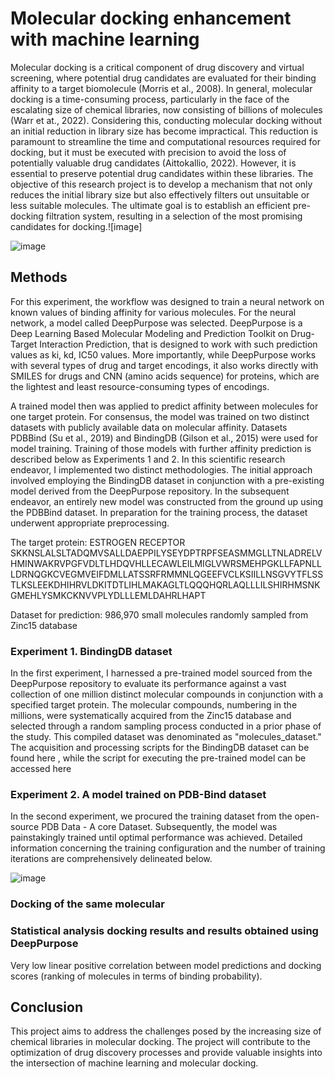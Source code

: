 # Molecular docking enhancement with machine learning 
Molecular docking is a critical component of drug discovery and virtual screening, where potential drug candidates are evaluated for their binding affinity to a target biomolecule (Morris et al., 2008). In general, molecular docking is a time-consuming process, particularly in the face of the escalating size of chemical libraries, now consisting of billions of molecules (Warr et at., 2022). Considering this, conducting molecular docking without an initial reduction in library size has become impractical. This reduction is paramount to streamline the time and computational resources required for docking, but it must be executed with precision to avoid the loss of potentially valuable drug candidates (Aittokallio, 2022). However, it is essential to preserve potential drug candidates within these libraries. The objective of this research project is to develop a mechanism that not only reduces the initial library size but also effectively filters out unsuitable or less suitable molecules. The ultimate goal is to establish an efficient pre-docking filtration system, resulting in a selection of the most promising candidates for docking.![image]

![image](https://github.com/emanskaia/CPSC545_final_project/assets/139388597/296486a9-4cde-4116-91a5-ddfe881b20c1)


## Methods

For this experiment, the workflow was designed to train a neural network on known values of binding affinity for various molecules. For the neural network, a model called DeepPurpose was selected. DeepPurpose is a Deep Learning Based Molecular Modeling and Prediction Toolkit on Drug-Target Interaction Prediction, that is designed to work with such prediction values as ki, kd, IC50 values. More importantly, while DeepPurpose works with several types of drug and target encodings, it also works directly with SMILES for drugs and CNN (amino acids sequence) for proteins, which are the lightest and least resource-consuming types of encodings.

A trained model then was applied to predict affinity between molecules for one target protein. For consensus, the model was trained on two distinct datasets with publicly available data on molecular affinity. Datasets PDBBind (Su et al., 2019) and BindingDB (Gilson et al., 2015) were used for model training. Training of those models with further affinity prediction is described below as Experiments 1 and 2. In this scientific research endeavor, I implemented two distinct methodologies. The initial approach involved employing the BindingDB dataset in conjunction with a pre-existing model derived from the DeepPurpose repository. In the subsequent endeavor, an entirely new model was constructed from the ground up using the PDBBind dataset. In preparation for the training process, the dataset underwent appropriate preprocessing.

The target protein: ESTROGEN RECEPTOR
SKKNSLALSLTADQMVSALLDAEPPILYSEYDPTRPFSEASMMGLLTNLADRELVHMINWAKRVPGFVDLTLHDQVHLLECAWLEILMIGLVWRSMEHPGKLLFAPNLLLDRNQGKCVEGMVEIFDMLLATSSRFRMMNLQGEEFVCLKSIILLNSGVYTFLSSTLKSLEEKDHIHRVLDKITDTLIHLMAKAGLTLQQQHQRLAQLLLILSHIRHMSNKGMEHLYSMKCKNVVPLYDLLLEMLDAHRLHAPT

Dataset for prediction: 986,970 small molecules randomly sampled from Zinc15 database

### Experiment 1. BindingDB dataset
In the first experiment, I harnessed a pre-trained model sourced from the DeepPurpose repository to evaluate its performance against a vast collection of one million distinct molecular compounds in conjunction with a specified target protein. The molecular compounds, numbering in the millions, were systematically acquired from the Zinc15 database and selected through a random sampling process conducted in a prior phase of the study. This compiled dataset was denominated as "molecules_dataset."
The acquisition and processing scripts for the BindingDB dataset can be found here 
, while the script for executing the pre-trained model can be accessed here

### Experiment 2. A model trained on PDB-Bind dataset

In the second experiment, we procured the training dataset from the open-source PDB Data - A core Dataset. Subsequently, the model was painstakingly trained until optimal performance was achieved. Detailed information concerning the training configuration and the number of training iterations are comprehensively delineated below.

![image](https://github.com/emanskaia/CPSC545_final_project/assets/139388597/aefee69b-4d94-4da9-bf8f-6f7752e74c85)

### Docking of the same molecular

### Statistical analysis docking results and results obtained using DeepPurpose

Very low linear positive correlation between model predictions and docking scores (ranking of molecules in terms of binding probability).

## Conclusion

This project aims to address the challenges posed by the increasing size of chemical libraries in molecular docking. The project will contribute to the optimization of drug discovery processes and provide valuable insights into the intersection of machine learning and molecular docking.

